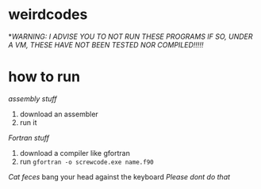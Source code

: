 # weirdcodes
**WARNING: I ADVISE YOU TO  NOT RUN THESE PROGRAMS IF SO, UNDER A VM, THESE HAVE NOT BEEN TESTED NOR COMPILED!!!!!*

# how to run
*assembly stuff*
1. download an assembler
2. run  it

*Fortran stuff*
1. download a compiler like gfortran 
2. run `gfortran -o screwcode.exe name.f90`

*Cat feces*
bang your head against the keyboard *Please dont do that*
